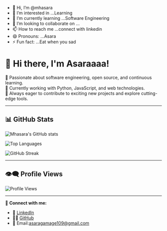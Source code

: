 - 👋 Hi, I’m @mhasara
- 👀 I’m interested in ...Learning
- 🌱 I’m currently learning ...Software Engineering
- 💞️ I’m looking to collaborate on ...
- 📫 How to reach me ...connect with linkedin
- 😄 Pronouns: ...Asara
- ⚡ Fun fact: ...Eat when you sad 

<!---
mhasara/mhasara is a ✨ special ✨ repository because its `README.md` (this file) appears on your GitHub profile.
You can click the Preview link to take a look at your changes.
--->

# 👋 Hi there, I'm Asaraaaa!

🚀 Passionate about software engineering, open source, and continuous learning.  
🌱 Currently working with Python, JavaScript, and web technologies.  
🎯 Always eager to contribute to exciting new projects and explore cutting-edge tools.

---

## 📊 GitHub Stats

![Mhasara's GitHub stats](https://github-readme-stats.vercel.app/api?username=mhasara&show_icons=true&theme=tokyonight&hide_title=false)

![Top Languages](https://github-readme-stats.vercel.app/api/top-langs/?username=mhasara&layout=compact&theme=tokyonight)

![GitHub Streak](https://github-readme-streak-stats.herokuapp.com/?user=mhasara&theme=tokyonight)

---



## 👁‍🗨 Profile Views
![Profile Views](https://komarev.com/ghpvc/?username=mhasara&label=VISITORS&color=0e75b6&style=flat)

---

🔗 **Connect with me:**

- 💼 [LinkedIn]([https://www.linkedin.com/in/your-link-here](https://www.linkedin.com/in/m-h-asara-60a5362a6)https://www.linkedin.com/in/m-h-asara-60a5362a6)
- 🧑‍💻 [GitHub](https://github.com/mhasara)
- 📧 Email:asaragamage109@gmail.com
